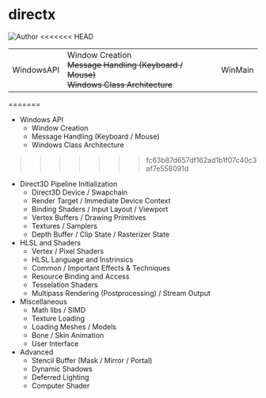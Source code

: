 # directx
![Author](https://img.shields.io/badge/Author-ZengBc-da282a)
<<<<<<< HEAD

|            |                                                              |         |
| ---------- | ------------------------------------------------------------ | ------- |
| WindowsAPI | Window Creation<br />~~Message Handling (Keyboard / Mouse)~~<br />~~Windows Class Architecture~~ | WinMain |

=======
- Windows API
  - Window Creation
  - Message Handling (Keyboard / Mouse)
  - Windows Class Architecture
>>>>>>> fc63b87d657df162ad1b1f07c40c3af7e558091d
- Direct3D Pipeline Initialization
  - Direct3D Device / Swapchain
  - Render Target / Immediate Device Context
  - Binding Shaders / Input Layout / Viewport
  - Vertex Buffers / Drawing Primitives
  - Textures / Samplers
  - Depth Buffer / Clip State / Rasterizer State
- HLSL and Shaders
  - Vertex / Pixel Shaders
  - HLSL Language and Instrinsics
  - Common / Important Effects & Techniques
  - Resource Binding and Access
  - Tesselation Shaders
  - Multipass Rendering (Postprocessing) / Stream Output
- Miscellaneous
  - Math libs / SIMD
  - Texture Loading
  - Loading Meshes / Models
  - Bone / Skin Animation
  - User Interface
- Advanced
  - Stencil Buffer (Mask / Mirror / Portal)
  - Dynamic Shadows
  - Deferred Lighting
  - Computer Shader
